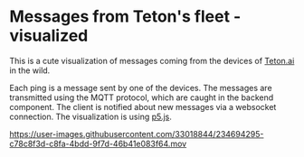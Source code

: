 # Messages from Teton's fleet - visualized

This is a cute visualization of messages coming from the devices of [Teton.ai](https://teton.ai) in the wild.

Each ping is a message sent by one of the devices. The messages are transmitted using the MQTT protocol, which are caught in the backend component. The client is notified about new messages via a websocket connection. The visualization is using [p5.js](https://p5js.org).

https://user-images.githubusercontent.com/33018844/234694295-c78c8f3d-c8fa-4bdd-9f7d-46b41e083f64.mov

